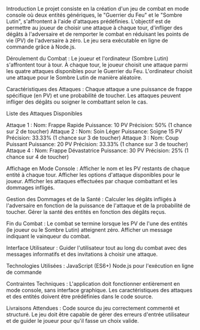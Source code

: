 Introduction
Le projet consiste en la création d'un jeu de combat en mode console où deux entités
génériques, le "Guerrier du Feu" et le "Sombre Lutin", s'affrontent à l'aide d'attaques
prédéfinies. L'objectif est de permettre au joueur de choisir une attaque à chaque tour,
d'infliger des dégâts à l'adversaire et de remporter le combat en réduisant les points de vie
(PV) de l'adversaire à zéro. Le jeu sera exécutable en ligne de commande grâce à Node.js.

Déroulement du Combat :
Le joueur et l'ordinateur (Sombre Lutin) s'affrontent tour à tour.
À chaque tour, le joueur choisit une attaque parmi les quatre attaques disponibles pour le
Guerrier du Feu.
L'ordinateur choisit une attaque pour le Sombre Lutin de manière aléatoire.

Caractéristiques des Attaques :
Chaque attaque a une puissance de frappe spécifique (en PV) et une probabilité de toucher.
Les attaques peuvent infliger des dégâts ou soigner le combattant selon le cas.

Liste des Attaques Disponibles

Attaque 1 :
Nom: Frappe Rapide
Puissance: 10 PV
Précision: 50% (1 chance sur 2 de toucher)
Attaque 2 :
Nom: Soin Léger
Puissance: Soigne 15 PV
Précision: 33.33% (1 chance sur 3 de toucher)
Attaque 3 :
Nom: Coup Puissant
Puissance: 20 PV
Précision: 33.33% (1 chance sur 3 de toucher)
Attaque 4 :
Nom: Frappe Dévastatrice
Puissance: 30 PV
Précision: 25% (1 chance sur 4 de toucher)

Affichage en Mode Console :
Afficher le nom et les PV restants de chaque entité à chaque tour.
Afficher les options d'attaque disponibles pour le joueur.
Afficher les attaques effectuées par chaque combattant et les dommages infligés.

Gestion des Dommages et de la Santé :
Calculer les dégâts infligés à l'adversaire en fonction de la puissance de l'attaque et de la
probabilité de toucher.
Gérer la santé des entités en fonction des dégâts reçus.

Fin du Combat :
Le combat se termine lorsque les PV de l'une des entités (le joueur ou le Sombre Lutin)
atteignent zéro.
Afficher un message indiquant le vainqueur du combat.

Interface Utilisateur :
Guider l'utilisateur tout au long du combat avec des messages informatifs et des invitations à
choisir une attaque.

Technologies Utilisées :
JavaScript (ES6+)
Node.js pour l'exécution en ligne de commande

Contraintes Techniques :
L'application doit fonctionner entièrement en mode console, sans interface graphique.
Les caractéristiques des attaques et des entités doivent être prédéfinies dans le code source.

Livraisons Attendues :
Code source du jeu correctement commenté et structuré.
Le jeu doit être capable de gérer des erreurs d'entrée utilisateur et de guider le joueur pour qu'il
fasse un choix valide.
